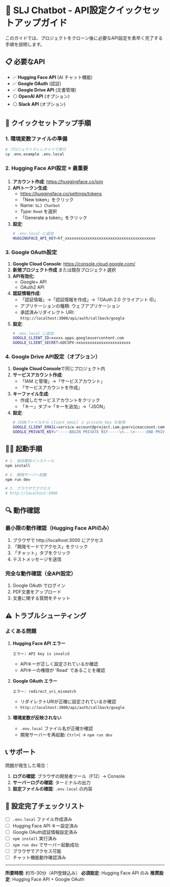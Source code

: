 # 🚀 SLJ Chatbot - API設定クイックセットアップガイド

このガイドでは、プロジェクトをクローン後に必要なAPI設定を素早く完了する手順を説明します。

## 📋 必要なAPI

- ✅ **Hugging Face API** (AI チャット機能)
- ✅ **Google OAuth** (認証)
- ✅ **Google Drive API** (文書管理)
- ⚪ **OpenAI API** (オプション)
- ⚪ **Slack API** (オプション)

## 🔧 クイックセットアップ手順

### 1. 環境変数ファイルの準備

```bash
# プロジェクトディレクトリで実行
cp .env.example .env.local
```

### 2. Hugging Face API設定 ⭐ **最重要**

1. **アカウント作成**: https://huggingface.co/join
2. **APIトークン生成**:
   - https://huggingface.co/settings/tokens
   - 「New token」をクリック
   - Name: `SLJ Chatbot`
   - Type: `Read` を選択
   - 「Generate a token」をクリック
3. **設定**:
   ```bash
   # .env.local に追加
   HUGGINGFACE_API_KEY=hf_xxxxxxxxxxxxxxxxxxxxxxxxxxxxxxxxxxxxxxxx
   ```

### 3. Google OAuth設定

1. **Google Cloud Console**: https://console.cloud.google.com/
2. **新規プロジェクト作成** または既存プロジェクト選択
3. **API有効化**:
   - Google+ API
   - OAuth2 API
4. **認証情報作成**:
   - 「認証情報」→「認証情報を作成」→「OAuth 2.0 クライアント ID」
   - アプリケーションの種類: ウェブアプリケーション
   - 承認済みリダイレクト URI: `http://localhost:3000/api/auth/callback/google`
5. **設定**:
   ```bash
   # .env.local に追加
   GOOGLE_CLIENT_ID=xxxxx.apps.googleusercontent.com
   GOOGLE_CLIENT_SECRET=GOCSPX-xxxxxxxxxxxxxxxxxxxxxxxx
   ```

### 4. Google Drive API設定（オプション）

1. **Google Cloud Console**で同じプロジェクト内
2. **サービスアカウント作成**:
   - 「IAM と管理」→「サービスアカウント」
   - 「サービスアカウントを作成」
3. **キーファイル生成**:
   - 作成したサービスアカウントをクリック
   - 「キー」タブ→「キーを追加」→「JSON」
4. **設定**:
   ```bash
   # JSONファイルから client_email と private_key を取得
   GOOGLE_CLIENT_EMAIL=service-account@project.iam.gserviceaccount.com
   GOOGLE_PRIVATE_KEY="-----BEGIN PRIVATE KEY-----\n...\n-----END PRIVATE KEY-----"
   ```

## 🏃‍♂️ 起動手順

```bash
# 1. 依存関係インストール
npm install

# 2. 開発サーバー起動
npm run dev

# 3. ブラウザでアクセス
# http://localhost:3000
```

## 🔍 動作確認

### 最小限の動作確認（Hugging Face APIのみ）

1. ブラウザで http://localhost:3000 にアクセス
2. 「開発モードでアクセス」をクリック
3. 「チャット」タブをクリック
4. テストメッセージを送信

### 完全な動作確認（全API設定）

1. Google OAuth でログイン
2. PDF文書をアップロード
3. 文書に関する質問をチャット

## ⚠️ トラブルシューティング

### よくある問題

1. **Hugging Face API エラー**
   ```
   エラー: API key is invalid
   ```
   - APIキーが正しく設定されているか確認
   - APIキーの権限が 'Read' であることを確認

2. **Google OAuth エラー**
   ```
   エラー: redirect_uri_mismatch
   ```
   - リダイレクトURIが正確に設定されているか確認
   - `http://localhost:3000/api/auth/callback/google`

3. **環境変数が反映されない**
   - `.env.local` ファイル名が正確か確認
   - 開発サーバーを再起動: `Ctrl+C` → `npm run dev`

## 📞 サポート

問題が発生した場合：

1. **ログの確認**: ブラウザの開発者ツール（F12）→ Console
2. **サーバーログの確認**: ターミナルの出力
3. **設定ファイルの確認**: `.env.local` の内容

## 🎯 設定完了チェックリスト

- [ ] `.env.local` ファイル作成済み
- [ ] Hugging Face API キー設定済み
- [ ] Google OAuth認証情報設定済み
- [ ] `npm install` 実行済み
- [ ] `npm run dev` でサーバー起動成功
- [ ] ブラウザでアクセス可能
- [ ] チャット機能動作確認済み

---

**所要時間**: 約15-30分（API登録込み）
**必須設定**: Hugging Face API のみ
**推奨設定**: Hugging Face API + Google OAuth
